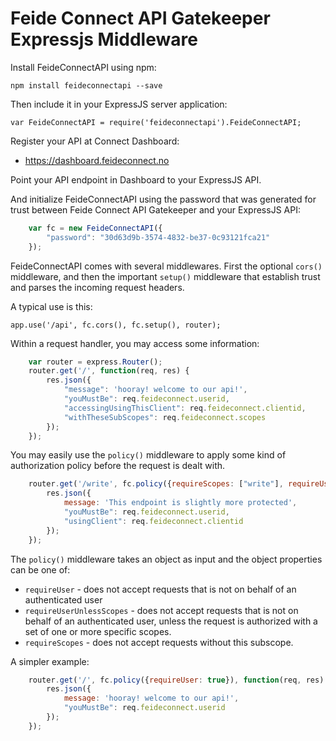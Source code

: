 # Feide Connect API Gatekeeper Expressjs Middleware

Install FeideConnectAPI using npm:

	npm install feideconnectapi --save

Then include it in your ExpressJS server application:


	var FeideConnectAPI = require('feideconnectapi').FeideConnectAPI;


Register your API at Connect Dashboard:

* <https://dashboard.feideconnect.no>

Point your API endpoint in Dashboard to your ExpressJS API.

And initialize FeideConnectAPI using the password that was generated for trust between Feide Connect API Gatekeeper and your ExpressJS API:

```javascript
	var fc = new FeideConnectAPI({
	    "password": "30d63d9b-3574-4832-be37-0c93121fca21"
	});
```

FeideConnectAPI comes with several middlewares. First the optional `cors()` middleware, and then the important `setup()` middleware that establish trust and parses the incoming request headers.

A typical use is this:

	app.use('/api', fc.cors(), fc.setup(), router);


Within a request handler, you may access some information:

```javascript
	var router = express.Router();
	router.get('/', function(req, res) {
	    res.json({ 
	        "message": 'hooray! welcome to our api!',
	        "youMustBe": req.feideconnect.userid,
	        "accessingUsingThisClient": req.feideconnect.clientid,
	        "withTheseSubScopes": req.feideconnect.scopes
	    });
	});
```


You may easily use the `policy()` middleware to apply some kind of authorization policy before the request is dealt with.

```javascript
	router.get('/write', fc.policy({requireScopes: ["write"], requireUserUnlessScopes: ["clientonly"]}), function(req, res) {
	    res.json({ 
	        message: 'This endpoint is slightly more protected',
	        "youMustBe": req.feideconnect.userid,
	        "usingClient": req.feideconnect.clientid
	    });
	});
```

The `policy()` middleware takes an object as input and the object properties can be one of:

* `requireUser` - does not accept requests that is not on behalf of an authenticated user
* `requireUserUnlessScopes` - does not accept requests that is not on behalf of an authenticated user, unless the request is authorized with a set of one or more specific scopes.
* `requireScopes` - does not accept requests without this subscope.


A simpler example:

```javascript
	router.get('/', fc.policy({requireUser: true}), function(req, res) {
	    res.json({ 
	        message: 'hooray! welcome to our api!',
	        "youMustBe": req.feideconnect.userid
	    });
	});
```
